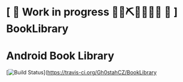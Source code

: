 # \[ 🚧 Work in progress 👷‍♀️⛏👷🔧️👷🔧 🚧 \] BookLibrary
# Android Book Library
[![Build Status](https://travis-ci.org/Gh0stahCZ/BookLibrary.svg)](https://travis-ci.org/Gh0stahCZ/BookLibrary
